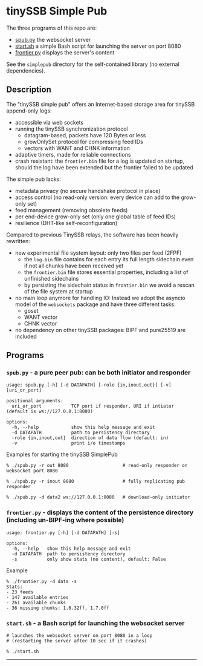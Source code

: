 # tinySSB Simple Pub

The three programs of this repo are:
- [spub.py](#spubpy---a-pure-peer-pub-can-be-both-initiator-and-responder) the websocket server
- [start.sh](#startsh---a-bash-script-for-launching-the-websocket-server) a simple Bash script for launching the server on port 8080
- [frontier.py](#frontierpy---displays-the-content-of-the-persistence-directory-including-un-bipf-ing-where-possible) displays the server's content

See the ```simplepub``` directory for the self-contained library (no
external dependencies).


## Description

The "tinySSB simple pub" offers an Internet-based storage area for tinySSB append-only logs:
- accessible via web sockets
- running the tinySSB synchronization protocol
  -  datagram-based, packets have 120 Bytes or less
  -  growOnlySet protocol for compressing feed IDs
  -  vectors with WANT and CHNK information
- adaptive timers, made for reliable connections
- crash resistant: the ```frontier.bin``` file for a log is updated on startup, should the log have been extended but the frontier failed to be updated

The simple pub lacks:
- metadata privacy (no secure handshake protocol in place)
- access control (no read-only version: every device can add to the grow-only set)
- feed management (removing obsolete feeds)
- per end-device grow-only set (only one global table of feed IDs)
- resilience (DHT-like self-reconfiguration)

Compared to previous TinySSB relays, the software has been heavily rewritten:
- new experimental file system layout: only two files per feed (2FPF)
  - the ```log.bin``` file contains for each entry its full length sidechain even if not all chunks have been received yet
  - the ```frontier.bin``` file stores essential properties, including a list of unfinished sidechains
  - by persisting the sidechain status in ```frontier.bin``` we avoid a rescan of the file system at startup
- no main loop anymore for handling IO: Instead we adopt the asyncio model of the ```websockets``` package and have three different tasks:
  - goset
  - WANT vector
  - CHNK vector
- no dependency on other tinySSB packages: BIPF and pure25519 are included

## Programs

### ```spub.py``` - a pure peer pub: can be both initiator and responder

```
usage: spub.py [-h] [-d DATAPATH] [-role {in,inout,out}] [-v] [uri_or_port]

positional arguments:
  uri_or_port           TCP port if responder, URI if intiator (default is ws://127.0.0.1:8080)

options:
  -h, --help            show this help message and exit
  -d DATAPATH           path to persistency directory
  -role {in,inout,out}  direction of data flow (default: in)
  -v                    print i/o timestamps
```

Examples for starting the tinySSB SimplePub
```
% ./spub.py -r out 8080                    # read-only responder on websocket port 8080

% ./spub.py -r inout 8080                  # fully replicating pub responder

% ./spub.py -d data2 ws://127.0.0.1:8080   # download-only initiator
```


### ```frontier.py``` - displays the content of the persistence directory (including un-BIPF-ing where possible)

```
usage: frontier.py [-h] [-d DATAPATH] [-s]

options:
  -h, --help   show this help message and exit
  -d DATAPATH  path to persistency directory
  -s           only show stats (no content), default: False
```

Example
```
% ./frontier.py -d data -s
Stats:
- 23 feeds
- 147 available entries
- 261 available chunks
- 36 missing chunks: 1.6.32ff, 1.7.0ff
```

### ```start.sh``` - a Bash script for launching the websocket server

```
# launches the websocket server on port 8080 in a loop
# (restarting the server after 10 sec if it crashes)

% ./start.sh
```

----
